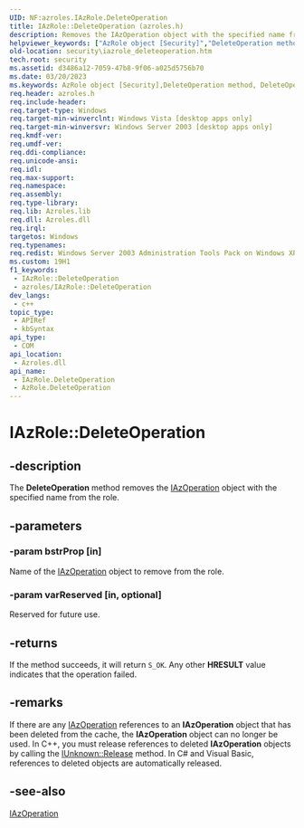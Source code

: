 ```yaml
---
UID: NF:azroles.IAzRole.DeleteOperation
title: IAzRole::DeleteOperation (azroles.h)
description: Removes the IAzOperation object with the specified name from the role.
helpviewer_keywords: ["AzRole object [Security]","DeleteOperation method","DeleteOperation","DeleteOperation method [Security]","DeleteOperation method [Security]","AzRole object","DeleteOperation method [Security]","IAzRole interface","IAzRole interface [Security]","DeleteOperation method","IAzRole.DeleteOperation","IAzRole::DeleteOperation","azroles/IAzRole::DeleteOperation","security.iazrole_deleteoperation"]
old-location: security\iazrole_deleteoperation.htm
tech.root: security
ms.assetid: d3486a12-7059-47b8-9f06-a025d5756b70
ms.date: 03/20/2023
ms.keywords: AzRole object [Security],DeleteOperation method, DeleteOperation, DeleteOperation method [Security], DeleteOperation method [Security],AzRole object, DeleteOperation method [Security],IAzRole interface, IAzRole interface [Security],DeleteOperation method, IAzRole.DeleteOperation, IAzRole::DeleteOperation, azroles/IAzRole::DeleteOperation, security.iazrole_deleteoperation
req.header: azroles.h
req.include-header: 
req.target-type: Windows
req.target-min-winverclnt: Windows Vista [desktop apps only]
req.target-min-winversvr: Windows Server 2003 [desktop apps only]
req.kmdf-ver: 
req.umdf-ver: 
req.ddi-compliance: 
req.unicode-ansi: 
req.idl: 
req.max-support: 
req.namespace: 
req.assembly: 
req.type-library: 
req.lib: Azroles.lib
req.dll: Azroles.dll
req.irql: 
targetos: Windows
req.typenames: 
req.redist: Windows Server 2003 Administration Tools Pack on Windows XP
ms.custom: 19H1
f1_keywords:
 - IAzRole::DeleteOperation
 - azroles/IAzRole::DeleteOperation
dev_langs:
 - c++
topic_type:
 - APIRef
 - kbSyntax
api_type:
 - COM
api_location:
 - Azroles.dll
api_name:
 - IAzRole.DeleteOperation
 - AzRole.DeleteOperation
---
```


# IAzRole::DeleteOperation

## -description

The **DeleteOperation** method removes the [IAzOperation](nn-azroles-iazoperation.md) object with the specified name from the role.

## -parameters

### -param bstrProp [in]

Name of the [IAzOperation](nn-azroles-iazoperation.md) object to remove from the role.

### -param varReserved [in, optional]

Reserved for future use.

## -returns

If the method succeeds, it will return `S_OK`. Any other **HRESULT** value indicates that the operation failed.

## -remarks

If there are any [IAzOperation](nn-azroles-iazoperation.md) references to an **IAzOperation** object that has been deleted from the cache, the **IAzOperation** object can no longer be used. In C++, you must release references to deleted **IAzOperation** objects by calling the [IUnknown::Release](/windows/win32/api/unknwn/nf-unknwn-iunknown-release) method. In C# and Visual Basic, references to deleted objects are automatically released.

## -see-also

[IAzOperation](nn-azroles-iazoperation.md)
